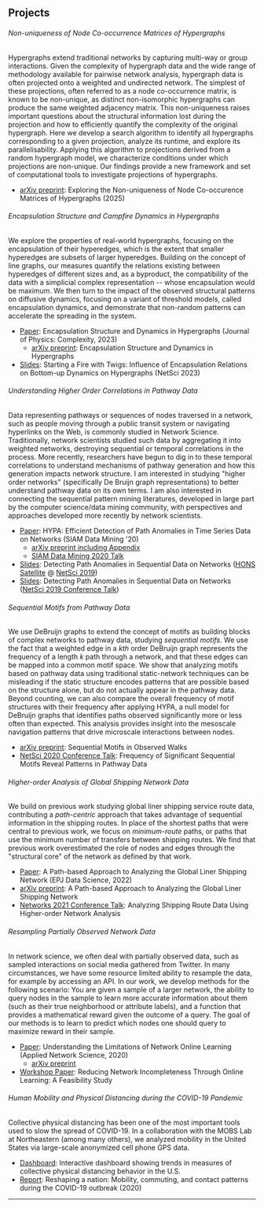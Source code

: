 
## <a name="projects"></a>  Projects

###### Non-uniqueness of Node Co-occurrence Matrices of Hypergraphs
Hypergraphs extend traditional networks by capturing multi-way or group interactions. Given the complexity of hypergraph data and the wide range of methodology available for pairwise network analysis, hypergraph data is often projected onto a weighted and undirected network. The simplest of these projections, often referred to as a node co-occurrence matrix, is known to be non-unique, as distinct non-isomorphic hypergraphs can produce the same weighted adjacency matrix. This non-uniqueness raises important questions about the structural information lost during the projection and how to efficiently quantify the complexity of the original hypergraph. Here we develop a search algorithm to identify all hypergraphs corresponding to a given projection, analyze its runtime, and explore its parallelisability. Applying this algorithm to projections derived from a random hypergraph model, we characterize conditions under which projections are non-unique. Our findings provide a new framework and set of computational tools to investigate projections of hypergraphs. 

* [arXiv preprint](https://arxiv.org/abs/2506.01479): Exploring the Non-uniqueness of Node Co-occurence Matrices of Hypergraphs (2025)

###### Encapsulation Structure and Campfire Dynamics in Hypergraphs
We explore the properties of real-world hypergraphs, focusing on the encapsulation of their hyperedges, which is the extent that smaller hyperedges are subsets of larger hyperedges. Building on the concept of line graphs, our measures quantify the relations existing between hyperedges of different sizes and, as a byproduct, the compatibility of the data with a simplicial complex representation -- whose encapsulation would be maximum. We then turn to the impact of the observed structural patterns on diffusive dynamics, focusing on a variant of threshold models, called encapsulation dynamics, and demonstrate that non-random patterns can accelerate the spreading in the system. 

* [Paper](https://iopscience.iop.org/article/10.1088/2632-072X/ad0b39): Encapsulation Structure and Dynamics in Hypergraphs (Journal of Physics: Complexity, 2023)
    * [arXiv preprint](https://arxiv.org/abs/2307.04613): Encapsulation Structure and Dynamics in Hypergraphs
* [Slides](img/9A_LaRock.pdf): Starting a Fire with Twigs: Influence of Encapsulation Relations on Bottom-up Dynamics on Hypergraphs (NetSci 2023)

###### Understanding Higher Order Correlations in Pathway Data
Data representing pathways or sequences of nodes traversed in a network, such as people moving through a public transit system or navigating hyperlinks on the Web, is commonly studied in Network Science. Traditionally, network scientists studied such data by aggregating it into weighted networks, destroying sequential or temporal correlations in the process. More recently, researchers have begun to dig in to these temporal correlations to understand mechanisms of pathway generation and how this generation impacts network structure. I am interested in studying "higher order networks" (specifically De Bruijn graph representations) to better understand pathway data on its own terms. I am also interested in connecting the sequential pattern mining literatures, developed in large part by the computer science/data mining community, with perspectives and approaches developed more recently by network scientists.

* [Paper](https://epubs.siam.org/doi/abs/10.1137/1.9781611976236.52): HYPA: Efficient Detection of Path Anomalies in Time Series Data on Networks (SIAM Data Mining '20)
	* [arXiv preprint including Appendix](https://arxiv.org/abs/1905.10580)
	* [SIAM Data Mining 2020 Talk](https://www.dropbox.com/s/3nmwqfua2tojn0e/LaRock_HYPA_SDM21.mp4?dl=0)
* [Slides](img/NetSci_HONS_2019.pdf): Detecting Path Anomalies in Sequential Data on Networks ([HONS Satellite](https://uzhdag.github.io/hons_web/) @ [NetSci 2019](http://netsci2019.net/))
* [Slides](img/NetSci_conf_2019.pdf): Detecting Path Anomalies in Sequential Data on Networks ([NetSci 2019 Conference Talk](http://netsci2019.net/))


###### Sequential Motifs from Pathway Data
We use DeBruijn graphs to extend the concept of motifs as building blocks of complex networks to pathway data, studying _sequential motifs_. We use the fact that a weighted edge in a _kth_ order DeBruijn graph represents the frequency of a length _k_ path through a network, and that these edges can be mapped into a common motif space. We show that analyzing motifs based on pathway data using traditional static-network techniques can be misleading if the static structure encodes patterns that are possible based on the structure alone, but do not actually appear in the pathway data. Beyond counting, we can also compare the overall frequency of motif structures with their frequency after applying HYPA, a null model for DeBruijn graphs that identifies paths observed significantly more or less often than expected. This analysis provides insight into the mesoscale navigation patterns that drive microscale interactions between nodes.

* [arXiv preprint](https://arxiv.org/abs/2112.05642): Sequential Motifs in Observed Walks
* [NetSci 2020 Conference Talk](https://www.dropbox.com/s/8bcx75d37l87shu/netsci_2020_larock_final.mov?dl=0): Frequency of Significant Sequential Motifs Reveal Patterns in Pathway Data 

###### Higher-order Analysis of Global Shipping Network Data
We build on previous work studying global liner shipping service route data, contributing a _path-centric_ approach that takes advantage of sequential information in the shipping routes. In place of the shortest paths that were central to previous work, we focus on _minimum-route_ paths, or paths that use the minimum number of transfers between shipping routes. We find that previous work overestimated the role of nodes and edges through the "structural core" of the network as defined by that work.

* [Paper](https://doi.org/10.1140/epjds/s13688-022-00331-z): A Path-based Approach to Analyzing the Global Liner Shipping Network (EPJ Data Science, 2022)
* [arXiv preprint](https://arxiv.org/abs/2110.11925): A Path-based Approach to Analyzing the Global Liner Shipping Network
* [Networks 2021 Conference Talk](https://www.dropbox.com/s/5saq5294gog9lkj/10217_LaRock.mp4?dl=0): Analyzing Shipping Route Data Using Higher-order Network Analysis

###### Resampling Partially Observed Network Data
In network science, we often deal with partially observed data, such as sampled interactions on social media gathered from Twitter. In many circumstances, we have some resource limited ability to resample the data, for example by accessing an API. In our work, we develop methods for the following scenario: You are given a sample of a larger network, the ability to query nodes in the sample to learn more accurate information about them (such as their true neighborhood or attribute labels), and a function that provides a mathematical reward given the outcome of a query. The goal of our methods is to learn to predict which nodes one should query to maximize reward in their sample.

* [Paper](https://appliednetsci.springeropen.com/articles/10.1007/s41109-020-00296-w): Understanding the Limitations of Network Online Learning (Applied Network Science, 2020)
	* [arXiv preprint](https://arxiv.org/abs/2001.07607)
* [Workshop Paper](http://www.mlgworkshop.org/2018/papers/MLG2018_paper_40.pdf): Reducing Network Incompleteness Through Online Learning: A Feasibility Study 


###### Human Mobility and Physical Distancing during the COVID-19 Pandemic
Collective physical distancing has been one of the most important tools used to slow the spread of COVID-19. In a collaboration with the MOBS Lab at Northeastern (among many others), we analyzed mobility in the United States via large-scale anonymized cell phone GPS data.

* [Dashboard](https://covid19.gleamproject.org/mobility): Interactive dashboard showing trends in measures of collective physical distancing behavior in the U.S.
* [Report](https://www.mobs-lab.org/uploads/6/7/8/7/6787877/covid19mobility_report2.pdf): Reshaping a nation: Mobility, commuting, and contact patterns during the COVID-19 outbreak (2020)

----

